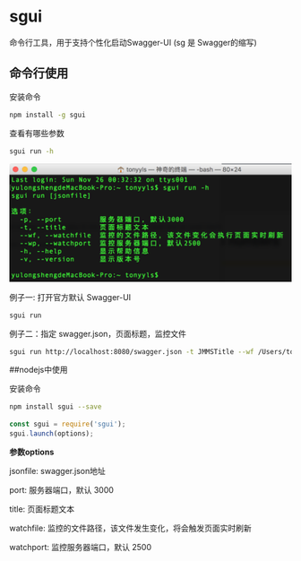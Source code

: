# sgui
命令行工具，用于支持个性化启动Swagger-UI (sg 是 Swagger的缩写)

## 命令行使用
安装命令

```bash
npm install -g sgui
```

查看有哪些参数

```bash
sgui run -h
```
![](./cli.png)

例子一: 打开官方默认 Swagger-UI

```bash
sgui run
```

例子二：指定 swagger.json，页面标题，监控文件

```bash
sgui run http://localhost:8080/swagger.json -t JMMSTitle --wf /Users/tonyyls/Desktop/test.txt 

```


##nodejs中使用

安装命令

```bash
npm install sgui --save
```

```javascript
const sgui = require('sgui');
sgui.launch(options);
```

**参数options**

jsonfile: swagger.json地址

port: 服务器端口，默认 3000

title: 页面标题文本

watchfile: 监控的文件路径，该文件发生变化，将会触发页面实时刷新

watchport: 监控服务器端口，默认 2500
